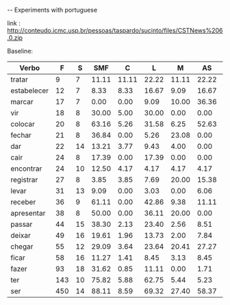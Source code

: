 -- Experiments with portuguese

link : http://conteudo.icmc.usp.br/pessoas/taspardo/sucinto/files/CSTNews%206.0.zip

Baseline:

|Verbo|F|S|SMF|C|L|M|AS|N|
|---|--|--|--|--|--|--|--|--|
|tratar|9|7|11.11|11.11|22.22|11.11|22.22|0.00|
|estabelecer|12|7|8.33|8.33|16.67|9.09|16.67|8.33|
|marcar|17|7|0.00|0.00|9.09|10.00|36.36|0.00|
|vir|18|8|30.00|5.00|30.00|0.00|0.00|15.00|
|colocar|20|8|63.16|5.26|31.58|6.25|52.63|21.05|
|fechar|21|8|36.84|0.00|5.26|23.08|0.00|21.05|
|dar|22|14|13.21|3.77|9.43|4.00|0.00|7.55|
|cair|24|8|17.39|0.00|17.39|0.00|0.00|17.39|
|encontrar|24|10|12.50|4.17|4.17|4.17|4.17|0.00|
|registrar|27|8|3.85|3.85|7.69|20.00|15.38|3.85|
|levar|31|13|9.09|0.00|3.03|0.00|6.06|0.00|
|receber|36|9|61.11|0.00|42.86|9.38|11.11|58.33|
|apresentar|38|8|50.00|0.00|36.11|20.00|0.00|47.22|
|passar|44|15|38.30|2.13|23.40|2.56|8.51|29.79|
|deixar|49|16|19.61|1.96|13.73|2.00|7.84|19.61|
|chegar|55|12|29.09|3.64|23.64|20.41|27.27|23.64|
|ficar|58|16|11.27|1.41|8.45|3.13|8.45|8.45|
|fazer|93|18|31.62|0.85|11.11|0.00|1.71|14.53|
|ter|143|10|75.82|5.88|62.75|5.44|5.23|67.97|
|ser|450|14|88.11|8.59|69.32|27.40|58.37|72.69|
